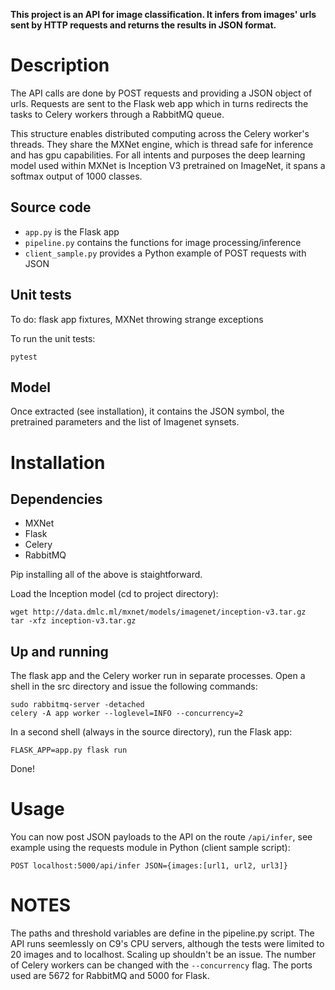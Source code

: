 __This project is an API for image classification.
It infers from images' urls sent by HTTP requests and returns the results in JSON format.__

# Description

The API calls are done by POST requests and providing a JSON object of urls.
Requests are sent to the Flask web app which in turns redirects the tasks to Celery workers through a RabbitMQ queue.

This structure enables distributed computing across the Celery worker's threads. They share the MXNet engine, which is thread safe for inference and has gpu capabilities.
For all intents and purposes the deep learning model used within MXNet is Inception V3 pretrained on ImageNet, it spans a softmax output of 1000 classes.

## Source code
* `app.py` is the Flask app
* `pipeline.py` contains the functions for image processing/inference
* `client_sample.py` provides a Python example of POST requests with JSON

## Unit tests
To do: flask app fixtures, MXNet throwing strange exceptions

To run the unit tests:
```
pytest
```

## Model
Once extracted (see installation), it contains the JSON symbol, the pretrained parameters and the list of Imagenet synsets. 

# Installation

## Dependencies
* MXNet
* Flask
* Celery
* RabbitMQ

Pip installing all of the above is staightforward.

Load the Inception model (cd to project directory):
```
wget http://data.dmlc.ml/mxnet/models/imagenet/inception-v3.tar.gz
tar -xfz inception-v3.tar.gz
```

## Up and running
The flask app and the Celery worker run in separate processes.
Open a shell in the src directory and issue the following commands:
```
sudo rabbitmq-server -detached
celery -A app worker --loglevel=INFO --concurrency=2
```

In a second shell (always in the source directory), run the Flask app:
```
FLASK_APP=app.py flask run
```    
Done!

# Usage
You can now post JSON payloads to the API on the route `/api/infer`, see example using the requests module in Python (client sample script):
```
POST localhost:5000/api/infer JSON={images:[url1, url2, url3]}
```

# NOTES
The paths and threshold variables are define in the pipeline.py script.
The API runs seemlessly on C9's CPU servers, although the tests were limited to 20 images and to localhost. Scaling up shouldn't be an issue.
The number of Celery workers can be changed with the `--concurrency` flag.
The ports used are 5672 for RabbitMQ and 5000 for Flask.